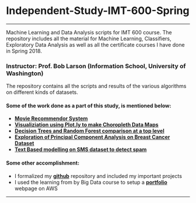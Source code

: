 # Independent-Study-IMT-600-Spring

_______________________________
Machine Learning and Data Analysis scripts for IMT 600 course. The repository includes all the material for Machine Learning, Classifiers, Exploratory Data Analysis as well as all the certificate courses I have done in Spring 2018.

### Instructor: Prof. Bob Larson (Information School, University of Washington)

The repository contains all the scripts and results of the various algorithms on different kinds of datasets.

#### Some of the work done as a part of this study, is mentioned below:

- [__Movie Recommendor System__](https://github.com/thakremanas/Independent-Study-IMT-600-Spring/blob/master/IMT%20600-Movie%20Recommender%20System_Manas/Recommender%20Systems%20with%20Python.ipynb)
- [__Visualiziation using Plot.ly to make Choropleth Data Maps__](https://github.com/thakremanas/Independent-Study-IMT-600-Spring/tree/master/IMT%20600-Visualizing%20Data%20on%20Maps_Manas)
- [__Decision Trees and Random Forest comparison at a top level__](https://github.com/thakremanas/Independent-Study-IMT-600-Spring/blob/master/IMT%20600-Decision%20Trees%20and%20Random%20Forest%20Project_Manas.ipynb)
- [__Exploration of Principal Component Analysis on Breast Cancer Dataset__](https://github.com/thakremanas/Independent-Study-IMT-600-Spring/blob/master/IMT%20600-%20Exploring%20Principal%20Component%20Analysis_Manas.ipynb)
- [__Text Based modelling on SMS dataset to detect spam__](https://github.com/thakremanas/Independent-Study-IMT-600-Spring/blob/master/IMT%20600-Text%20Based%20Modelling-NLP%20_%20Manas%20.ipynb)

#### Some other accomplishment: 

- I formalized my [__github__](https://github.com/thakremanas) repository and included my important projects
- I used the learning from by Big Data course to setup a [__portfolio__](http://bit.do/manas-thakre) webpage on AWS

____________________________________________________________________________________
